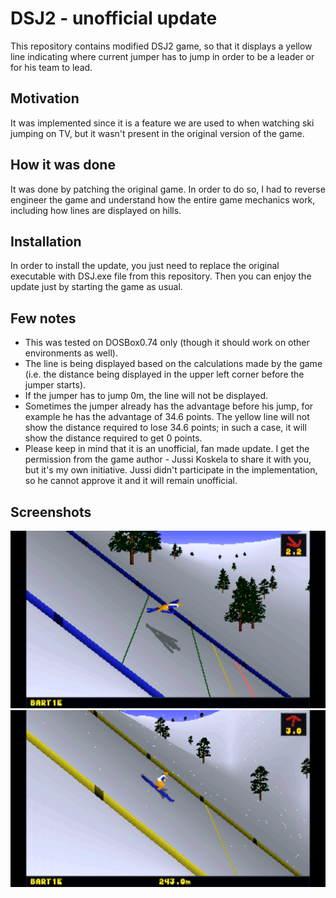 # DSJ2 - unofficial update

This repository contains modified DSJ2 game, so that it displays a yellow line indicating where current jumper has to jump in order to be a leader or for his team to lead.

## Motivation

It was implemented since it is a feature we are used to when watching ski jumping on TV, but it wasn't present in the original version of the game.

## How it was done

It was done by patching the original game. In order to do so, I had to reverse engineer the game and understand how the entire game mechanics work, including how lines are displayed on hills.

## Installation

In order to install the update, you just need to replace the original executable with DSJ.exe file from this repository. Then you can enjoy the update just by starting the game as usual.

## Few notes
- This was tested on DOSBox0.74 only (though it should work on other environments as well).
- The line is being displayed based on the calculations made by the game (i.e. the distance being displayed in the upper left corner before the jumper starts).
- If the jumper has to jump 0m, the line will not be displayed.
- Sometimes the jumper already has the advantage before his jump, for example he has the advantage of 34.6 points. The yellow line will not show the distance required to lose 34.6 points; in such a case, it will show the distance required to get 0 points.
- Please keep in mind that it is an unofficial, fan made update. I get the permission from the game author - Jussi Koskela to share it with you, but it's my own initiative. Jussi didn't participate in the implementation, so he cannot approve it and it will remain unofficial.

## Screenshots
![](images/DSJ2_1.png)
![](images/DSJ2_2.png)

